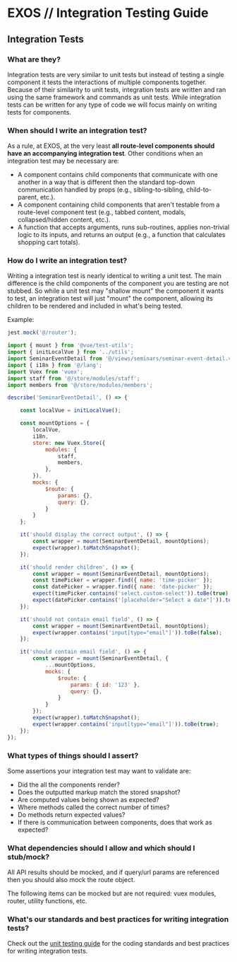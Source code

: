 # EXOS  //  Integration Testing Guide



## Integration Tests



### What are they?

Integration tests are very similar to unit tests but instead of testing a single component it tests the interactions of multiple components together. Because of their similarity to unit tests, integration tests are written and ran using the same framework and commands as unit tests. While integration tests can be written for any type of code we will focus mainly on writing tests for components.



### When should I write an integration test?

As a rule, at EXOS, at the very least **all route-level components should have an accompanying integration test**. Other conditions when an integration test may be necessary are:

- A component contains child components that communicate with one another in a way that is different then the standard top-down communication handled by props (e.g., sibling-to-sibling, child-to-parent, etc.).
- A component containing child components that aren't testable from a route-level component test (e.g., tabbed content, modals, collapsed/hidden content, etc.).
- A function that accepts arguments, runs sub-routines, applies non-trivial logic to its inputs, and returns an output (e.g., a function that calculates shopping cart totals).



### How do I write an integration test?

Writing a integration test is nearly identical to writing a unit test. The main difference is the child components of the component you are testing are not stubbed. So while a unit test may "shallow mount" the component it wants to test, an integration test will just "mount" the component, allowing its children to be rendered and included in what's being tested.

Example:

```javascript
jest.mock('@/router');

import { mount } from '@vue/test-utils';
import { initLocalVue } from '../utils';
import SeminarEventDetail from '@/views/seminars/seminar-event-detail.vue';
import { i18n } from '@/lang';
import Vuex from 'vuex';
import staff from '@/store/modules/staff';
import members from '@/store/modules/members';

describe('SeminarEventDetail', () => {

    const localVue = initLocalVue();

    const mountOptions = {
        localVue,
        i18n,
        store: new Vuex.Store({
            modules: {
                staff,
                members,
            },
        }),
        mocks: {
            $route: {
                params: {},
                query: {},
            }
        }
    };

    it('should display the correct output', () => {
        const wrapper = mount(SeminarEventDetail, mountOptions);
        expect(wrapper).toMatchSnapshot();
    });

    it('should render children', () => {
        const wrapper = mount(SeminarEventDetail, mountOptions);
        const timePicker = wrapper.find({ name: 'time-picker' });
        const datePicker = wrapper.find({ name: 'date-picker' });
        expect(timePicker.contains('select.custom-select')).toBe(true);
        expect(datePicker.contains('[placeholder="Select a date"]')).toBe(true);
    });

    it('should not contain email field', () => {
        const wrapper = mount(SeminarEventDetail, mountOptions);
        expect(wrapper.contains('input[type="email"]')).toBe(false);
    });

    it('should contain email field', () => {
        const wrapper = mount(SeminarEventDetail, {
            ...mountOptions,
            mocks: {
                $route: {
                    params: { id: '123' },
                    query: {},
                }
            }
        });
        expect(wrapper).toMatchSnapshot();
        expect(wrapper.contains('input[type="email"]')).toBe(true);
    });
});
```



### What types of things should I assert?

Some assertions your integration test may want to validate are:

- Did the all the components render?
- Does the outputted markup match the stored snapshot?
- Are computed values being shown as expected?
- Where methods called the correct number of times?
- Do methods return expected values?
- If there is communication between components, does that work as expected?



### What dependencies should I allow and which should I stub/mock?

All API results should be mocked, and if query/url params are referenced then you should also mock the route object.

The following items can be mocked but are not required: vuex modules, router, utility functions, etc.



### What's our standards and best practices for writing integration tests?

Check out the [unit testing guide](/) for the coding standards and best practices for writing integration tests.




